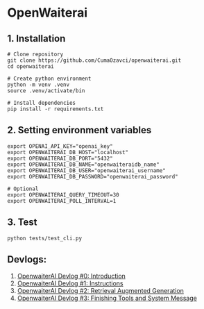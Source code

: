 # OpenWaiterai

## 1. Installation
```
# Clone repository
git clone https://github.com/CumaOzavci/openwaiterai.git
cd openwaiterai

# Create python environment
python -m venv .venv
source .venv/activate/bin

# Install dependencies
pip install -r requirements.txt
```

## 2. Setting environment variables
```
export OPENAI_API_KEY="openai_key"
export OPENWAITERAI_DB_HOST="localhost"
export OPENWAITERAI_DB_PORT="5432"
export OPENWAITERAI_DB_NAME="openwaiteraidb_name"
export OPENWAITERAI_DB_USER="openwaiterai_username"
export OPENWAITERAI_DB_PASSWORD="openwaiterai_password"

# Optional
export OPENWAITERAI_QUERY_TIMEOUT=30
export OPENWAITERAI_POLL_INTERVAL=1
```

## 3. Test
```
python tests/test_cli.py
```

## Devlogs:
1. [OpenwaiterAI Devlog #0: Introduction](https://cumaozavci.github.io/ai/openwaiterai/2024/11/18/openwaiterai_0_introduction.html)
2. [OpenwaiterAI Devlog #1: Instructions](https://cumaozavci.github.io/ai/openwaiterai/2024/12/09/openwaiterai_1_instructions.html)
3. [OpenwaiterAI Devlog #2: Retrieval Augmented Generation](https://cumaozavci.github.io/ai/openwaiterai/rag/2025/02/17/openwaiterai_2_rag.html)
4. [OpenwaiterAI Devlog #3: Finishing Tools and System Message](https://cumaozavci.github.io/ai/openwaiterai/rag/2025/05/17/openwaiterai_3_finishing.html)
